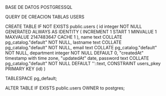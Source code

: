 BASE DE DATOS POSTGRESSQL

QUERY DE CREACION TABLAS USERS

CREATE TABLE IF NOT EXISTS public.users
(
    id integer NOT NULL GENERATED ALWAYS AS IDENTITY ( INCREMENT 1 START 1 MINVALUE 1 MAXVALUE 2147483647 CACHE 1 ),
    name text COLLATE pg_catalog."default" NOT NULL,
    lastname text COLLATE pg_catalog."default" NOT NULL,
    email text COLLATE pg_catalog."default" NOT NULL,
    department integer NOT NULL DEFAULT 0,
    "createdAt" timestamp with time zone,
    "updatedAt" date,
    password text COLLATE pg_catalog."default" NOT NULL DEFAULT ''::text,
    CONSTRAINT users_pkey PRIMARY KEY (id)
)

TABLESPACE pg_default;

ALTER TABLE IF EXISTS public.users
    OWNER to postgres;
